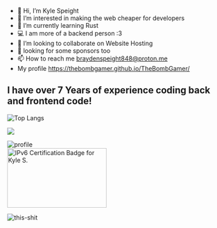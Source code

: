 - 👋 Hi, I’m Kyle Speight
- 👀 I’m interested in making the web cheaper for developers
- 🌱 I’m currently learning Rust
- 💻 I am more of a backend person :3
- 🤝 I’m looking to collaborate on Website Hosting
- :pray: looking for some sponsors too
- 📫 How to reach me braydenspeight848@proton.me <br>
- My profile https://thebombgamer.github.io/TheBombGamer/ <br>
## I have over 7 Years of experience coding back and frontend code!
![Top Langs](https://github-readme-stats.vercel.app/api/top-langs/?username=TheBombGamer&layout=compact&langs_count=16&theme=dark)

<a href="http://www.github.com/TheBombGamer"><img src="https://github-readme-streak-stats.herokuapp.com/?user=thebombgamer&stroke=ffffff&background=1c1917&ring=0891b2&fire=0891b2&currStreakNum=ffffff&currStreakLabel=0891b2&sideNums=ffffff&sideLabels=ffffff&dates=ffffff&hide_border=true" /></a>

![profile](https://github-readme-stats.vercel.app/api?username=thebombgamer&show_icons=true&locale=en&theme=dark)<br>
<img src="https://ipv6.he.net/certification/create_badge.php?pass_name=Kyle&amp;badge=3" style="border: 0; width: 229px; height: 137px" alt="IPv6 Certification Badge for Kyle S."></img>

![this-shit](https://komarev.com/ghpvc/?username=thebombgamer&label=Profile%20views&color=blueviolet&style=for-the-badge)
